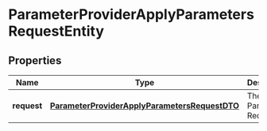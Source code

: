 
# ParameterProviderApplyParametersRequestEntity

## Properties
Name | Type | Description | Notes
------------ | ------------- | ------------- | -------------
**request** | [**ParameterProviderApplyParametersRequestDTO**](ParameterProviderApplyParametersRequestDTO.md) | The Apply Parameters Request |  [optional]



